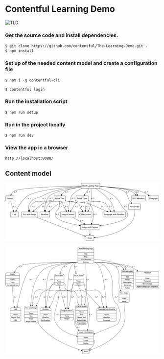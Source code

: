 # Contentful Learning Demo

![TLD](./TLD.png)

### Get the source code and install dependencies.

```
$ git clone https://github.com/contentful/The-Learning-Demo.git .
$ npm install
```

### Set up of the needed content model and create a configuration file

```
$ npm i -g contentful-cli
```

```
$ contentful login
```

### Run the installation script

```
$ npm run setup
```
### Run in the project locally

```
$ npm run dev
```
### View the app in a browser

```
http://localhost:8080/
```

## Content model

![Content model simple](./winning-demo-content-model-simple.png)

![Content model full](./winning-demo-content-model.png)
